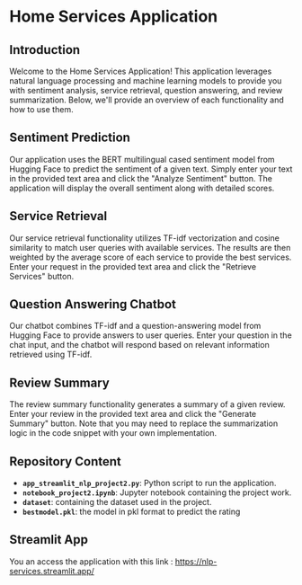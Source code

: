 # Home Services Application

## Introduction
Welcome to the Home Services Application! This application leverages natural language processing and machine learning models to provide you with sentiment analysis, service retrieval, question answering, and review summarization. Below, we'll provide an overview of each functionality and how to use them.

## Sentiment Prediction
Our application uses the BERT multilingual cased sentiment model from Hugging Face to predict the sentiment of a given text. Simply enter your text in the provided text area and click the "Analyze Sentiment" button. The application will display the overall sentiment along with detailed scores.

## Service Retrieval
Our service retrieval functionality utilizes TF-idf vectorization and cosine similarity to match user queries with available services. The results are then weighted by the average score of each service to provide the best services. Enter your request in the provided text area and click the "Retrieve Services" button.

## Question Answering Chatbot
Our chatbot combines TF-idf and a question-answering model from Hugging Face to provide answers to user queries. Enter your question in the chat input, and the chatbot will respond based on relevant information retrieved using TF-idf.

## Review Summary
The review summary functionality generates a summary of a given review. Enter your review in the provided text area and click the "Generate Summary" button. Note that you may need to replace the summarization logic in the code snippet with your own implementation.

## Repository Content
- **`app_streamlit_nlp_project2.py`**: Python script to run the application.
- **`notebook_project2.ipynb`**: Jupyter notebook containing the project work.
- **`dataset`**:  containing the dataset used in the project.
- **`bestmodel.pkl`**: the model in pkl format to predict the rating 

## Streamlit App
You an access the application with this link : https://nlp-services.streamlit.app/
